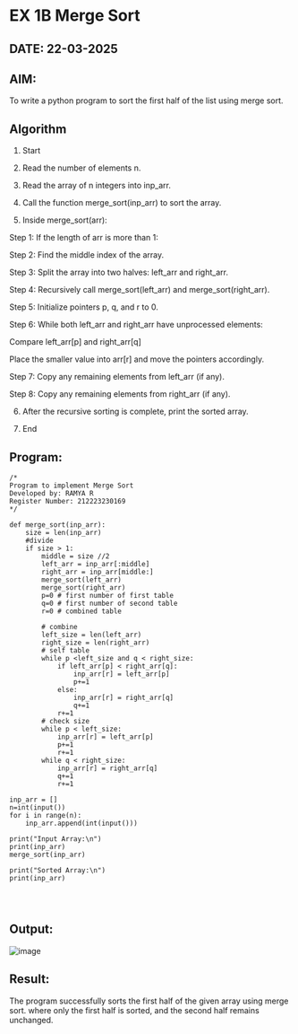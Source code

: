 # EX 1B Merge Sort
## DATE: 22-03-2025
## AIM:
To write a python program to sort the first half of the list using merge sort.

## Algorithm
1. Start

2. Read the number of elements n.

3. Read the array of n integers into inp_arr.

4. Call the function merge_sort(inp_arr) to sort the array.

5. Inside merge_sort(arr):

Step 1: If the length of arr is more than 1:

Step 2: Find the middle index of the array.

Step 3: Split the array into two halves: left_arr and right_arr.

Step 4: Recursively call merge_sort(left_arr) and merge_sort(right_arr).

Step 5: Initialize pointers p, q, and r to 0.

Step 6: While both left_arr and right_arr have unprocessed elements:

Compare left_arr[p] and right_arr[q]

Place the smaller value into arr[r] and move the pointers accordingly.

Step 7: Copy any remaining elements from left_arr (if any).

Step 8: Copy any remaining elements from right_arr (if any).

6. After the recursive sorting is complete, print the sorted array.

7. End 

## Program:
```
/*
Program to implement Merge Sort
Developed by: RAMYA R
Register Number: 212223230169  
*/

def merge_sort(inp_arr):
    size = len(inp_arr)
    #divide
    if size > 1:
        middle = size //2
        left_arr = inp_arr[:middle]
        right_arr = inp_arr[middle:]
        merge_sort(left_arr)
        merge_sort(right_arr)
        p=0 # first number of first table
        q=0 # first number of second table
        r=0 # combined table
        
        # combine
        left_size = len(left_arr)
        right_size = len(right_arr)
        # self table
        while p <left_size and q < right_size:
            if left_arr[p] < right_arr[q]:
                inp_arr[r] = left_arr[p]
                p+=1
            else:
                inp_arr[r] = right_arr[q]
                q+=1
            r+=1
        # check size    
        while p < left_size:
            inp_arr[r] = left_arr[p]
            p+=1
            r+=1
        while q < right_size:
            inp_arr[r] = right_arr[q]
            q+=1
            r+=1

inp_arr = []
n=int(input())
for i in range(n):
    inp_arr.append(int(input()))
    
print("Input Array:\n")
print(inp_arr)
merge_sort(inp_arr)

print("Sorted Array:\n")
print(inp_arr)

            
                
```

## Output:

![image](https://github.com/user-attachments/assets/faf75b16-5b8a-4676-bd20-22dd021d2059)


## Result:
The program successfully sorts the first half of the given array using merge sort. where only the first half is sorted, and the second half remains unchanged.
